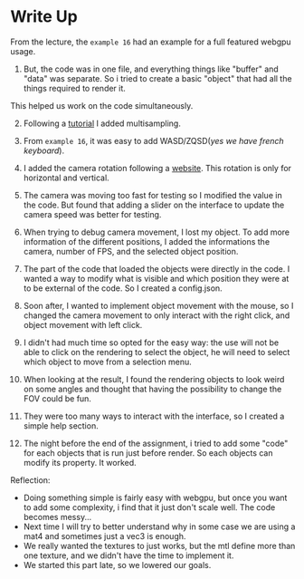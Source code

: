 # Write Up

From the lecture, the `example 16` had an example for a full featured webgpu usage.

1. But, the code was in one file, and everything things like "buffer" and "data" was separate. So i tried to create a basic "object" that had all the things required to render it.

This helped us work on the code simultaneously.

2. Following a [tutorial](https://webgpufundamentals.org/webgpu/lessons/webgpu-multisampling.html) I added multisampling.


3. From `example 16`, it was easy to add WASD/ZQSD(*yes we have french keyboard*).

4. I added the camera rotation following a [website](https://www.opengl-tutorial.org/beginners-tutorials/tutorial-6-keyboard-and-mouse/). This rotation is only for horizontal and vertical.

5. The camera was moving too fast for testing so I modified the value in the code. But found that adding a slider on the interface to update the camera speed was better for testing.

6. When trying to debug camera movement, I lost my object. To add more information of the different positions, I added the informations the camera, number of FPS, and the selected object position.


7. The part of the code that loaded the objects were directly in the code. I wanted a way to modify what is visible and which position they were at to be external of the code. So I created a config.json.


8. Soon after, I wanted to implement object movement with the mouse, so I changed the camera movement to only interact with the right click, and object movement with left click.

9. I didn't had much time so opted for the easy way: the use will not be able to click on the rendering to select the object, he will need to select which object to move from a selection menu.


10. When looking at the result, I found the rendering objects to look weird on some angles and thought that having the possibility to change the FOV could be fun.


11. They were too many ways to interact with the interface, so I created a simple help section.


12. The night before the end of the assignment, i tried to add some "code" for each objects that is run just before render. So each objects can modify its property. It worked.


Reflection:
- Doing something simple is fairly easy with webgpu, but once you want to add some complexity, i find that it just don't scale well. The code becomes messy...
- Next time I will try to better understand why in some case we are using a mat4 and sometimes just a vec3 is enough.
- We really wanted the textures to just works, but the mtl define more than one texture, and we didn't have the time to implement it.
- We started this part late, so we lowered our goals.
